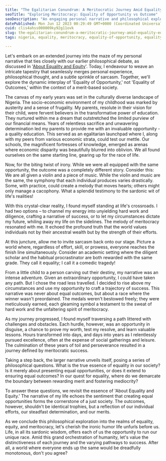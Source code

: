 ```yaml
---
title: "The Egalitarian Conundrum: A Meritocratic Journey Amid Equality, Equity, and Sardonic Revelations"
seoTitle: "Exploring Meritocracy: Equality of Opportunity vs Outcome"
seoDescription: "An engaging personal narrative and philosophical exploration of meritocracy, emphasizing 'Equality of Opportunity' over 'Equality of Outcomes.'"
datePublished: Mon Jun 12 2023 00:29:49 GMT+0000 (Coordinated Universal Time)
cuid: clis4ahss000009ky92g11ovk
slug: the-egalitarian-conundrum-a-meritocratic-journey-amid-equality-equity-and-sardonic-revelations
tags: nigeria, equality, meritocracy, equality-of-opportunity, equality-of-outcomes

---
```


Let's embark on an extended journey into the maze of my personal narrative that ties closely with our earlier philosophical debate, as discussed in '[About Equality and Equity](https://samueladebayo.com/about-equality-and-equity)'. Today, I endeavour to weave an intricate tapestry that seamlessly merges personal experience, philosophical thought, and a subtle sprinkle of sarcasm. Together, we'll explore the dynamic interplay of 'Equality of Opportunity,' not 'Equality of Outcomes,' within the context of a merit-based society.

The canvas of my early years was set in the culturally diverse landscape of Nigeria. The socio-economic environment of my childhood was marked by austerity and a sense of frugality. My parents, resolute in their vision for their child, were fervent believers in the transformative power of education. They nurtured within me a dream that outstretched the limited purview of our financial means. Years of relentless sacrifice and unwavering determination led my parents to provide me with an invaluable opportunity - a quality education. This served as an egalitarian launchpad where I, along with my peers from various economic strata, could test our mettle. Our schools, the magnificent fortresses of knowledge, emerged as arenas where economic disparity was beautifully blurred into oblivion. We all found ourselves on the same starting line, gearing up for the race of life.

Now, for the biting twist of irony. While we were all equipped with the same opportunity, the outcome was a completely different story. Consider this: We are all given a violin and a piece of music. While the violin and music are the same, the symphony that each individual produces varies drastically. Some, with practice, could create a melody that moves hearts; others might only manage a cacophony. What a splendid testimony to the sardonic wit of life's realities!

With this crystal-clear reality, I found myself standing at life's crossroads. I had two options – to channel my energy into unyielding hard work and diligence, crafting a narrative of success, or to let my circumstances dictate my future, whiling away my life on the sidelines. The melody of meritocracy resonated with me. It echoed the profound truth that the world values individuals not by their ancestral wealth but by the strength of their efforts.

At this juncture, allow me to invite sarcasm back onto our stage. Picture a world where, regardless of effort, skill, or prowess, everyone reaches the finish line simultaneously. Consider an academic setting where the diligent scholar and the habitual procrastinator are both rewarded with the same grade. They call it equality; I call it a comedic tragedy!

From a little child to a person carving out their destiny, my narrative was an intense adventure. Given an extraordinary opportunity, I could have taken any path. But I chose the road less travelled. I decided to rise above my circumstances and use my opportunity to craft a trajectory of success. This narrative was never about equal outcomes, but about a race where the winner wasn't preordained. The medals weren't bestowed freely; they were meticulously earned, each gleaming symbol a testament to the sweat of hard work and the unfaltering spirit of meritocracy.

As my journey progressed, I found myself traversing a path littered with challenges and obstacles. Each hurdle, however, was an opportunity in disguise, a chance to prove my worth, test my resolve, and learn valuable lessons. Hours transformed into days, and days into years as I relentlessly pursued excellence, often at the expense of social gatherings and leisure. The culmination of these years of toil and perseverance resulted in a journey defined by meritocratic success.

Taking a step back, the larger narrative unveils itself, posing a series of philosophical questions. What is the true essence of equality in our society? Is it merely about presenting equal opportunities, or does it extend to ensuring equal outcomes? In our quest for equality, where do we demarcate the boundary between rewarding merit and fostering mediocrity?

To answer these questions, we revisit the essence of 'About Equality and Equity.' The narrative of my life echoes the sentiment that creating equal opportunities forms the cornerstone of a just society. The outcomes, however, shouldn't be identical trophies, but a reflection of our individual efforts, our steadfast determination, and our merits.

As we conclude this philosophical exploration into the realms of equality, equity, and meritocracy, let's cherish the ironic humor life unfurls before us. Life, in all its sardonic wisdom, offers each of us the opportunity to run our unique race. Amid this grand orchestration of humanity, let's value the distinctiveness of each journey and the varying pathways to success. After all, a world where everyone ends up the same would be dreadfully monotonous, don't you agree?